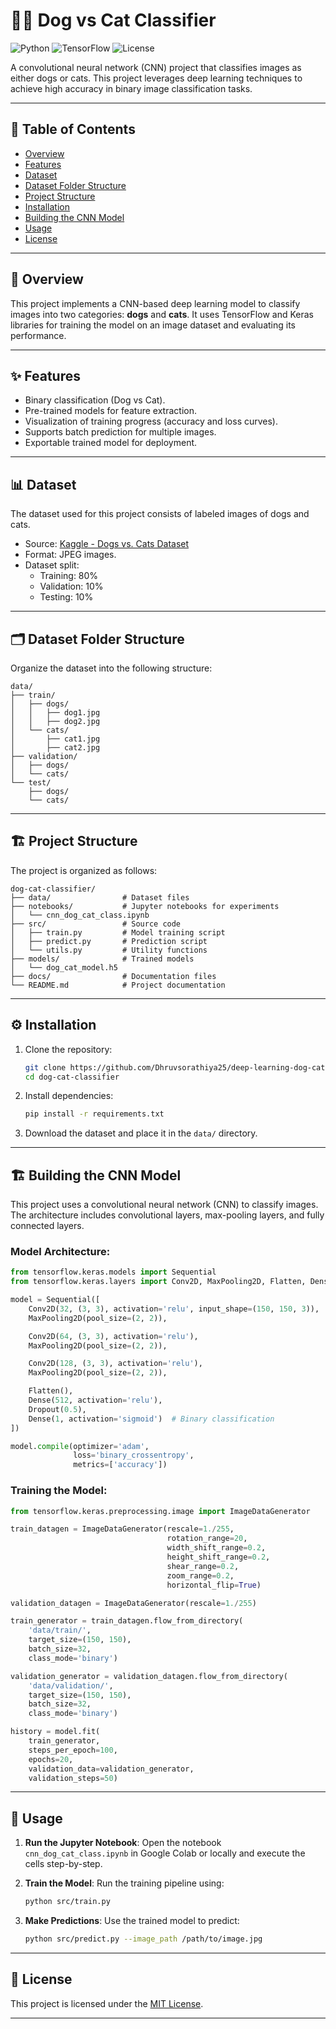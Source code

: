 # 🐶🐱 Dog vs Cat Classifier

![Python](https://img.shields.io/badge/python-3.12-blue.svg)
![TensorFlow](https://img.shields.io/badge/TensorFlow-2.x-orange.svg)
![License](https://img.shields.io/badge/license-MIT-green.svg)

A convolutional neural network (CNN) project that classifies images as either dogs or cats. This project leverages deep learning techniques to achieve high accuracy in binary image classification tasks.

---

## 📖 Table of Contents

- [Overview](#overview)
- [Features](#features)
- [Dataset](#dataset)
- [Dataset Folder Structure](#dataset-folder-structure)
- [Project Structure](#project-structure)
- [Installation](#installation)
- [Building the CNN Model](#building-the-cnn-model)
- [Usage](#usage)
- [License](#license)

---

## 🌟 Overview

This project implements a CNN-based deep learning model to classify images into two categories: **dogs** and **cats**. It uses TensorFlow and Keras libraries for training the model on an image dataset and evaluating its performance.

---

## ✨ Features

- Binary classification (Dog vs Cat).
- Pre-trained models for feature extraction.
- Visualization of training progress (accuracy and loss curves).
- Supports batch prediction for multiple images.
- Exportable trained model for deployment.

---

## 📊 Dataset

The dataset used for this project consists of labeled images of dogs and cats.

- Source: [Kaggle - Dogs vs. Cats Dataset](https://www.kaggle.com/c/dogs-vs-cats)
- Format: JPEG images.
- Dataset split:
  - Training: 80%
  - Validation: 10%
  - Testing: 10%

---

## 🗂 Dataset Folder Structure

Organize the dataset into the following structure:

```
data/
├── train/
│   ├── dogs/
│   │   ├── dog1.jpg
│   │   ├── dog2.jpg
│   └── cats/
│       ├── cat1.jpg
│       ├── cat2.jpg
├── validation/
│   ├── dogs/
│   └── cats/
└── test/
    ├── dogs/
    └── cats/
```

---

## 🏗 Project Structure

The project is organized as follows:

```
dog-cat-classifier/
├── data/                # Dataset files
├── notebooks/           # Jupyter notebooks for experiments
│   └── cnn_dog_cat_class.ipynb
├── src/                 # Source code
│   ├── train.py         # Model training script
│   ├── predict.py       # Prediction script
│   └── utils.py         # Utility functions
├── models/              # Trained models
│   └── dog_cat_model.h5
├── docs/                # Documentation files
└── README.md            # Project documentation
```

---

## ⚙️ Installation

1. Clone the repository:

   ```bash
   git clone https://github.com/Dhruvsorathiya25/deep-learning-dog-cat-classifier.git
   cd dog-cat-classifier
   ```

2. Install dependencies:

   ```bash
   pip install -r requirements.txt
   ```

3. Download the dataset and place it in the `data/` directory.

---

## 🏗 Building the CNN Model

This project uses a convolutional neural network (CNN) to classify images. The architecture includes convolutional layers, max-pooling layers, and fully connected layers.

### Model Architecture:

```python
from tensorflow.keras.models import Sequential
from tensorflow.keras.layers import Conv2D, MaxPooling2D, Flatten, Dense, Dropout

model = Sequential([
    Conv2D(32, (3, 3), activation='relu', input_shape=(150, 150, 3)),
    MaxPooling2D(pool_size=(2, 2)),

    Conv2D(64, (3, 3), activation='relu'),
    MaxPooling2D(pool_size=(2, 2)),

    Conv2D(128, (3, 3), activation='relu'),
    MaxPooling2D(pool_size=(2, 2)),

    Flatten(),
    Dense(512, activation='relu'),
    Dropout(0.5),
    Dense(1, activation='sigmoid')  # Binary classification
])

model.compile(optimizer='adam',
              loss='binary_crossentropy',
              metrics=['accuracy'])
```

### Training the Model:

```python
from tensorflow.keras.preprocessing.image import ImageDataGenerator

train_datagen = ImageDataGenerator(rescale=1./255,
                                   rotation_range=20,
                                   width_shift_range=0.2,
                                   height_shift_range=0.2,
                                   shear_range=0.2,
                                   zoom_range=0.2,
                                   horizontal_flip=True)

validation_datagen = ImageDataGenerator(rescale=1./255)

train_generator = train_datagen.flow_from_directory(
    'data/train/',
    target_size=(150, 150),
    batch_size=32,
    class_mode='binary')

validation_generator = validation_datagen.flow_from_directory(
    'data/validation/',
    target_size=(150, 150),
    batch_size=32,
    class_mode='binary')

history = model.fit(
    train_generator,
    steps_per_epoch=100,
    epochs=20,
    validation_data=validation_generator,
    validation_steps=50)
```

---

## 🚀 Usage

1. **Run the Jupyter Notebook**:
   Open the notebook `cnn_dog_cat_class.ipynb` in Google Colab or locally and execute the cells step-by-step.

2. **Train the Model**:
   Run the training pipeline using:

   ```bash
   python src/train.py
   ```

3. **Make Predictions**:
   Use the trained model to predict:
   ```bash
   python src/predict.py --image_path /path/to/image.jpg
   ```

---

## 📝 License

This project is licensed under the [MIT License](LICENSE).

---
